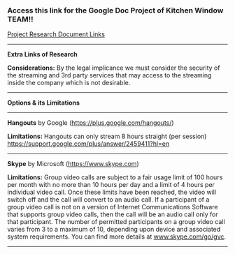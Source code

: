 
### Access this link for the Google Doc Project of Kitchen Window  TEAM!!
[Project Research Document Links](https://docs.google.com/spreadsheets/d/1B_ac6SAHByAPsVrZr-5sE5_SiNu2dBSdgbupWG98eHY/edit?ts=5703ff73#gid=0)  

***********************************************************************************************

**Extra Links of Research**

**Considerations:**
By the legal implicance we must consider the security of the streaming and 3rd party services 
that may access to the streaming inside the company which is not desirable.
***********************************************************************************************

**Options & its Limitations**

***********************************************************************************************

**Hangouts**
by Google 
(https://plus.google.com/hangouts/)

**Limitations:**
Hangouts can only stream 8 hours straight (per session)
https://support.google.com/plus/answer/2459411?hl=en

**********************************************************************************************

**Skype**
by Microsoft
(https://www.skype.com)

**Limitations:**
Group video calls are subject to a fair usage limit of 100 hours per month 
with no more than 10 hours per day and a limit of 4 hours per individual video call. 
Once these limits have been reached, the video will switch off and the call will convert to an audio call. 
If a participant of a group video call is not on a version of Internet Communications Software 
that supports group video calls, then the call will be an audio call only for that participant. 
The number of permitted participants on a group video call varies from 3 to a maximum of 10, 
depending upon device and associated system requirements. 
You can find more details at www.skype.com/go/gvc.

************************************************************************************************









